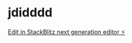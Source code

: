 # jdidddd

[Edit in StackBlitz next generation editor ⚡️](https://stackblitz.com/~/github.com/casadrives/jdidddd)